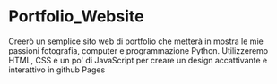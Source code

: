 # Portfolio_Website


Creerò un semplice sito web di portfolio che metterà in mostra le mie passioni fotografia, computer e programmazione Python. 
Utilizzeremo HTML, CSS e un po' di JavaScript per creare un design accattivante e interattivo in github Pages

